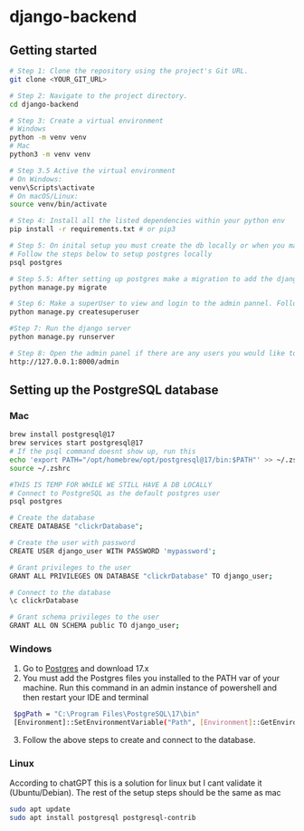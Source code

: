 # django-backend

## Getting started

```sh
# Step 1: Clone the repository using the project's Git URL.
git clone <YOUR_GIT_URL>

# Step 2: Navigate to the project directory.
cd django-backend

# Step 3: Create a virtual environment
# Windows
python -m venv venv
# Mac
python3 -m venv venv

# Step 3.5 Active the virtual environment
# On Windows:
venv\Scripts\activate
# On macOS/Linux:
source venv/bin/activate

# Step 4: Install all the listed dependencies within your python env
pip install -r requirements.txt # or pip3

# Step 5: On inital setup you must create the db locally or when you make changes to the schema (this is for using sqlite3)
# Follow the steps below to setup postgres locally
psql postgres

# Step 5.5: After setting up postgres make a migration to add the django tables to the new Postgres dbd
python manage.py migrate

# Step 6: Make a superUser to view and login to the admin pannel. Follow the steps after using this command
python manage.py createsuperuser

#Step 7: Run the django server
python manage.py runserver

# Step 8: Open the admin panel if there are any users you would like to view and validate any changes you may make at
http://127.0.0.1:8000/admin
```

## Setting up the PostgreSQL database

### Mac

```sh
brew install postgresql@17
brew services start postgresql@17
# If the psql command doesnt show up, run this
echo 'export PATH="/opt/homebrew/opt/postgresql@17/bin:$PATH"' >> ~/.zshrc
source ~/.zshrc

#THIS IS TEMP FOR WHILE WE STILL HAVE A DB LOCALLY
# Connect to PostgreSQL as the default postgres user
psql postgres

# Create the database
CREATE DATABASE "clickrDatabase";

# Create the user with password
CREATE USER django_user WITH PASSWORD 'mypassword';

# Grant privileges to the user
GRANT ALL PRIVILEGES ON DATABASE "clickrDatabase" TO django_user;

# Connect to the database
\c clickrDatabase

# Grant schema privileges to the user
GRANT ALL ON SCHEMA public TO django_user;
```

### Windows

1. Go to [Postgres](https://www.postgresql.org/download/windows/) and download 17.x
2. You must add the Postgres files you installed to the PATH var of your machine. Run this command in an admin instance of powershell and then restart your IDE and terminal

```sh
 $pgPath = "C:\Program Files\PostgreSQL\17\bin"
 [Environment]::SetEnvironmentVariable("Path", [Environment]::GetEnvironmentVariable("Path", "Machine") + ";$pgPath", "Machine")
```

3. Follow the above steps to create and connect to the database.

### Linux

According to chatGPT this is a solution for linux but I cant validate it (Ubuntu/Debian).
The rest of the setup steps should be the same as mac

```sh
sudo apt update
sudo apt install postgresql postgresql-contrib
```
